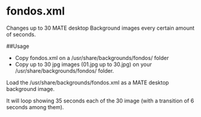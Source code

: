 # fondos.xml
Changes up to 30 MATE desktop Background images every certain amount of seconds.

##Usage

  * Copy <file>fondos.xml</file> on a <file>/usr/share/backgrounds/fondos/</file> folder
  * Copy up to 30 jpg images (<file>01.jpg</file> up to <file>30.jpg</file>) on your <file>/usr/share/backgrounds/fondos/</file> folder.

Load the /usr/share/backgrounds/fondos.xml as a MATE desktop background image. 

It will loop showing 35 seconds each of the 30 image (with a transition of 6 seconds among them).
